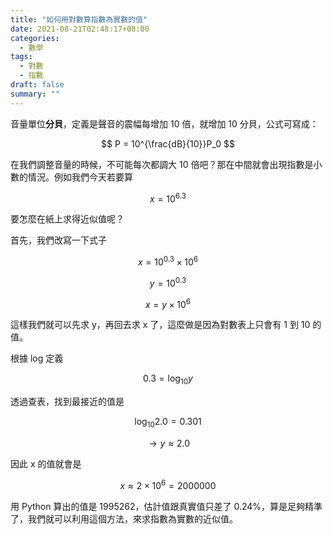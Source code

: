 ```yaml
---
title: "如何用對數算指數為實數的值"
date: 2021-08-21T02:48:17+08:00
categories:
  - 數學
tags:
  - 對數
  - 指數
draft: false
summary: ""
---
```


音量單位**分貝**，定義是聲音的震幅每增加 10 倍，就增加 10 分貝，公式可寫成：

$$
P = 10^{\frac{dB}{10}}P_0
$$

在我們調整音量的時候，不可能每次都調大 10 倍吧？那在中間就會出現指數是小數的情況。例如我們今天若要算

$$
x = 10^{6.3}
$$

要怎麼在紙上求得近似值呢？

首先，我們改寫一下式子

$$
x = 10^{0.3} \times 10^6
$$

$$
y = 10^{0.3}
$$

$$
x = y \times 10^6
$$

這樣我們就可以先求 y，再回去求 x 了，這麼做是因為對數表上只會有 1 到 10 的值。

根據 log 定義

$$
0.3 = \log_{10} y
$$

透過查表，找到最接近的值是

$$
\log_{10} 2.0 = 0.301
$$

$$
\rightarrow y \approx 2.0
$$

因此 x 的值就會是

$$
x \approx 2 \times 10^6 = 2000000
$$

用 Python 算出的值是 1995262，估計值跟真實值只差了 0.24%，算是足夠精準了，我們就可以利用這個方法，來求指數為實數的近似值。
